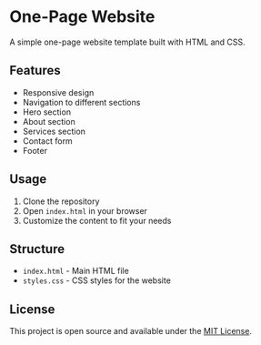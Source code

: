 # One-Page Website

A simple one-page website template built with HTML and CSS.

## Features

- Responsive design
- Navigation to different sections
- Hero section
- About section
- Services section
- Contact form
- Footer

## Usage

1. Clone the repository
2. Open `index.html` in your browser
3. Customize the content to fit your needs

## Structure

- `index.html` - Main HTML file
- `styles.css` - CSS styles for the website

## License

This project is open source and available under the [MIT License](LICENSE). 